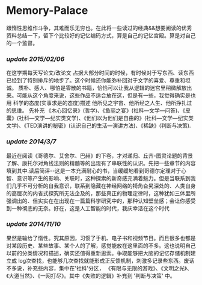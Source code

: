 Memory-Palace
=============

跟惰性思维作斗争，其难而乐无穷也。在此将一些读过的经典&&想要阅读的优秀资料总结一下，留下个比较好的记忆编码方式，算是自己的记忆宫殿。算是对自己的一个监督。
### *update 2015/02/06*
在这学期每天写论文/改论文 占据大部分时间的时候，有时候对于写东西、读东西已经到了特别排斥的地步了。这个时候还你能弥补回对于文字的喜爱、尊重和坦诚。 质朴、感人、哪怕是零散的书籍，恰恰可以让我从逻辑的迷宫里稍微解放出来。可能从这个角度来说，这些作品不适合放在这，但是有一些，我觉得确实是也用 科学的态度(实事求是的态度)描述 他所见之宇宙、他所经之人生、他所挣扎过的思维。 先补充 《木心回忆录》(哲学)、《鱼丽之宴》(社科—文学—问答)、《皮囊》(社科—文学—纪实类文学)、《他们以为他们是自由的》(社科—文学—纪实类文学)、《TED演讲的秘密》(认识自己的生活—演讲方法)、《稀缺》(判断与决策).
### *update 2014/3/7*
最近在阅读《哥德尔、艾舍尔、巴赫》的下卷，才对递归、丘齐-图灵论题的背景了解、康托尔对角线法则的精髓等的出现有了串联性的认识。先把一些章节的内容填到其中.读后简评--这是一本充满耐心的书，当缓缓地看到哥德尔定理对于心智、意识等产生的影响、关联时，这种探索的新奇感充满着魅力。但是当联系到我们几乎不可分析的自我意识，联系到隐藏在神经网络的犄角旮旯深处的、人类自身的高层次的内省式探究所无法企及的，那些真正的物理定律时，这种犹如三体里所强调出的、但实实在在出现在一篇篇科学研究中的，那种认知壁垒感；会让你感受到一种彻底的无奈。好在，这是人工智能的时代，我庆幸活在这个时代
### *update 2014/11/10*
果然是输给了惰性。究其原因，习惯了手机、电子书和视频节目。而且很多也都是对某段历史、某些故事、某个人的了解，感觉能放在这里面的不多。这也说明自己以前的分类情况和描述，确实还值得重新思索。争取能够把大脑的记忆存储机制建立成 log次查找，也能够几次查找就能形成正反馈机制，刺激多记录些东西。废话不多说，补充些内容，集中在'社科'分区， 《有限与无限的游戏》、《文明之光》、《大道当然》、《一网打尽》。其中《失败的逻辑》补充到 '判断与决策' 中。
